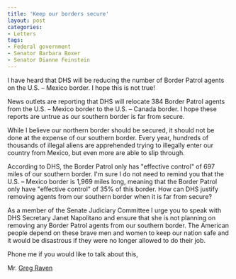 ```yaml
---
title: 'Keep our borders secure'
layout: post
categories:
- Letters
tags:
- Federal government
- Senator Barbara Boxer
- Senator Dianne Feinstein
---
```


I have heard that DHS will be reducing the number of Border Patrol agents on the U.S. – Mexico border. I hope this is not true!  
  
News outlets are reporting that DHS will relocate 384 Border Patrol agents from the U.S. – Mexico border to the U.S. – Canada border. I hope these reports are untrue as our southern border is far from secure.

While I believe our northern border should be secured, it should not be done at the expense of our southern border. Every year, hundreds of thousands of illegal aliens are apprehended trying to illegally enter our country from Mexico, but even more are able to slip through.

According to DHS, the Border Patrol only has "effective control" of 697 miles of our southern border. I'm sure I do not need to remind you that the U.S. – Mexico border is 1,969 miles long, meaning that the Border Patrol only have "effective control" of 35% of this border. How can DHS justify removing agents from our southern border when it is far from secure?

As a member of the Senate Judiciary Committee I urge you to speak with DHS Secretary Janet Napolitano and ensure that she is not planning on removing any Border Patrol agents from our southern border. The American people depend on these brave men and women to keep our nation safe and it would be disastrous if they were no longer allowed to do their job.

Phone me if you would like to talk about this,

Mr. [Greg Raven](https://www.gregraven.org/)
